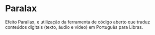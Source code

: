 # Paralax
Efeito Parallax, e utilização da ferramenta de código aberto que traduz conteúdos digitais (texto, áudio e vídeo) em Português para Libras.
